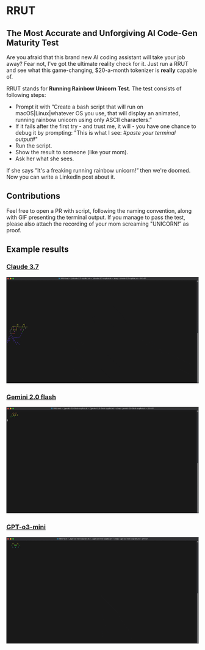# RRUT

## The Most Accurate and Unforgiving AI Code-Gen Maturity Test

Are you afraid that this brand new AI coding assistant will take your job away? Fear not, I've got the ultimate reality check for it. Just run a RRUT and see what this game-changing, $20-a-month tokenizer is **really** capable of.

RRUT stands for **Running Rainbow Unicorn Test**. The test consists of following steps:
- Prompt it with ”Create a bash script that will run on macOS|Linux|whatever OS you use, that will display an animated, running rainbow unicorn using only ASCII characters.”
- If it fails after the first try - and trust me, it will - you have one chance to debug it by prompting: "This is what I see: *#paste your terminal output#*"
- Run the script.
- Show the result to someone (like your mom).
- Ask her what she sees.

If she says ”It's a freaking running rainbow unicorn!” then we're doomed. Now you can write a LinkedIn post about it.

## Contributions

Feel free to open a PR with script, following the naming convention, along with GIF presenting the terminal output. If you manage to pass the test, please also attach the recording of your mom screaming "UNICORN!” as proof.

## Example results

### [Claude 3.7](claude-3.7-copilot.sh)
![](media/claude-3.7-copilot.gif)
### [Gemini 2.0 flash](gemini-2.0-flash-copilot.sh)
![](media/gemini-2.0-flash-copilot.gif)
### [GPT-o3-mini](gpt-o3-mini-copilot.sh)
![](media/gpt-o3-mini-copilot.gif)

